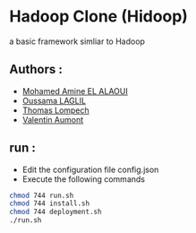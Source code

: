 # Hadoop Clone (Hidoop)
a basic framework simliar to Hadoop

## Authors : 
* [Mohamed Amine EL ALAOUI](https://www.linkedin.com/in/med-amine-elalaoui/)
* [Oussama LAGLIL]()
* [Thomas Lompech]()
* [Valentin Aumont]()

 

## run : 
 * Edit the configuration file config.json
 * Execute the following commands
```bash
chmod 744 run.sh
chmod 744 install.sh
chmod 744 deployment.sh
./run.sh
```
